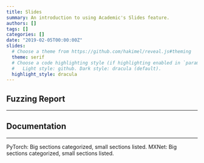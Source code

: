 ```yaml
---
title: Slides
summary: An introduction to using Academic's Slides feature.
authors: []
tags: []
categories: []
date: "2019-02-05T00:00:00Z"
slides:
  # Choose a theme from https://github.com/hakimel/reveal.js#theming
  theme: serif  
  # Choose a code highlighting style (if highlighting enabled in `params.toml`)
  #   Light style: github. Dark style: dracula (default).
  highlight_style: dracula
---
```


## Fuzzing Report

---

## Documentation

---

<p align=left>
PyTorch: Big sections categorized, small sections listed.
MXNet: Big sections categorized, small sections listed.
</p>